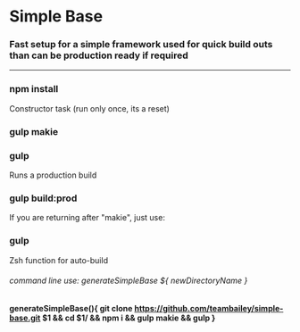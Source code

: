 # Simple Base 
### Fast setup for a simple framework used for quick build outs than can be production ready if required
-------

### npm install

Constructor task (run only once, its a reset)
### gulp makie

### gulp 

Runs a production build
### gulp build:prod

If you are returning after "makie", just use:
### gulp

Zsh function for auto-build 
###### command line use: generateSimpleBase ${ newDirectoryName }
#### generateSimpleBase(){ git clone https://github.com/teambailey/simple-base.git $1 && cd $1/ && npm i && gulp makie && gulp }
